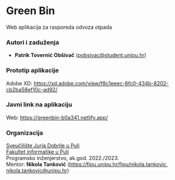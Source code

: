 # Green Bin

Web aplikacija za rasporeda odvoza otpada

### Autori i zaduženja

-   **Patrik Tovernić Obšivač** (pobsivac@student.unipu.hr)

### Prototip aplikacije

Adobe XD: https://xd.adobe.com/view/f8c1eeec-8fc0-434b-8202-cb2ba58ef10c-ad92/

### Javni link na aplikaciju

Web: https://greenbin-b0a341.netlify.app/

### Organizacija

[Sveučilište Jurja Dobrile u Puli](http://www.unipu.hr/)  
[Fakultet informatike u Puli](https://fipu.unipu.hr/)  
Programsko inženjerstvo, ak.god. 2022./2023.  
Mentor: **Nikola Tanković** (https://fipu.unipu.hr/fipu/nikola.tankovic, nikola.tankovic@unipu.hr)

